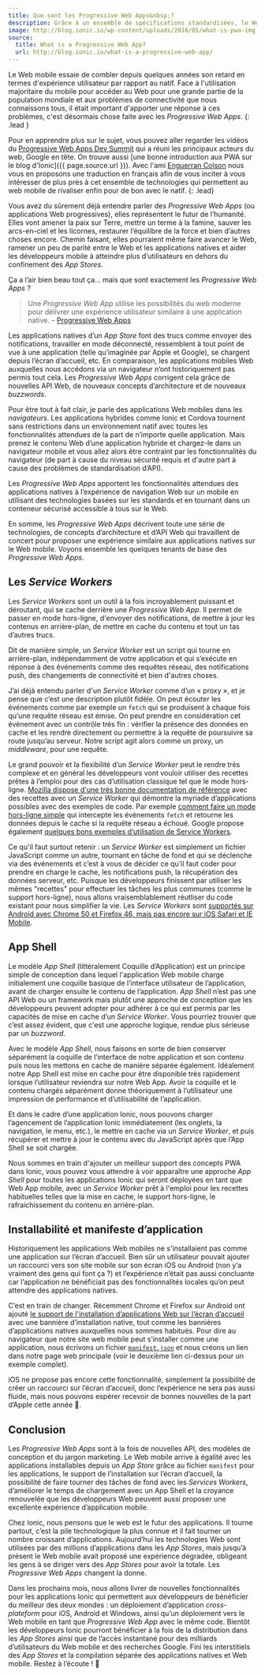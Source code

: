 ```yaml
---
title: Que sont les Progressive Web Apps&nbsp;?
description: Grâce à un ensemble de spécifications standardisées, le Web mobile peut enfin rivaliser pour de bon avec le Web natif.
image: http://blog.ionic.io/wp-content/uploads/2016/05/what-is-pwa-img.png
source:
  title: What is a Progressive Web App?
  url: http://blog.ionic.io/what-is-a-progressive-web-app/
---
```


Le Web mobile essaie de combler depuis quelques années son retard en termes d'expérience utilisateur par rapport au natif. Face à l'utilisation majoritaire du mobile pour accéder au Web pour une grande partie de la population mondiale et aux problèmes de connectivité que nous connaissons tous, il était important d'apporter une réponse à ces problèmes, c'est désormais chose faite avec les *Progressive Web Apps*.
{: .lead }

Pour en apprendre plus sur le sujet, vous pouvez aller regarder les vidéos du [Progressive Web Apps Dev Summit](https://events.withgoogle.com/progressive-web-app-dev-summit/) qui a réuni les principaux acteurs du web, Google en tête. On trouve aussi [une bonne introduction aux PWA sur le blog d'Ionic]({{ page.source.url }}). Avec l'ami [Enguerran Colson](https://blog.ticabri.com/2016/06/28/le-web-progresse-grace-aux-progressive-web-apps/) nous vous en proposons une traduction en français afin de vous inciter à vous intéresser de plus près à cet ensemble de technologies qui permettent au web mobile de rivaliser enfin pour de bon avec le natif.
{: .lead}

Vous avez du sûrement déjà entendre parler des *Progressive Web Apps* (ou applications Web progressives), elles représentent le futur de l’humanité. Elles vont amener la paix sur Terre, mettre un terme à la famine, sauver les arcs-en-ciel et les licornes, restaurer l’équilibre de la force et bien d’autres choses encore. Chemin faisant, elles pourraient même faire avancer le Web, ramener un peu de parité entre le Web et les applications natives et aider les développeurs mobile à atteindre plus d’utilisateurs en dehors du confinement des *App Stores*.

Ça a l’air bien beau tout ça… mais que sont exactement les *Progressive Web Apps* ?

> Une *Progressive Web App* utilise les possibilités du web moderne pour délivrer une expérience utilisateur similaire à une application native. – [Progressive Web Apps](https://developers.google.com/web/progressive-web-apps)

Les applications natives d’un *App Store* font des trucs comme envoyer des notifications, travailler en mode déconnecté, ressemblent à tout point de vue à une application (telle qu’imaginée par Apple et Google), se chargent depuis l’écran d’accueil, etc. En comparaison, les applications mobiles Web auxquelles nous accédons via un navigateur n’ont historiquement pas permis tout cela. Les *Progressive Web Apps* corrigent cela grâce de nouvelles API Web, de nouveaux concepts d’architecture et de nouveaux *buzzwords*.

Pour être tout à fait clair, je parle des applications Web mobiles dans les *navigateurs*. Les applications hybrides comme Ionic et Cordova tournent sans restrictions dans un environnement natif avec toutes les fonctionnalités attendues de la part de n’importe quelle application. Mais prenez le contenu Web d’une application hybride et chargez-le dans un navigateur mobile et vous allez alors être contraint par les fonctionnalités du navigateur (de part à cause du niveau sécurité requis et d'autre part à cause des problèmes de standardisation d’API).

Les *Progressive Web Apps* apportent les fonctionnalités attendues des applications natives à l’expérience de navigation Web sur un mobile en utilisant des technologies basées sur les standards et en tournant dans un conteneur sécurisé accessible à tous sur le Web.

En somme, les *Progressive Web Apps* décrivent toute une série de technologies, de concepts d’architecture et d’API Web qui travaillent de concert pour proposer une expérience similaire aux applications natives sur le Web mobile.
Voyons ensemble les quelques tenants de base des *Progressive Web Apps*.

## Les *Service Workers*

Les *Service Workers* sont un outil à la fois incroyablement puissant et déroutant, qui se cache derrière une *Progressive Web App*. Il permet de passer en mode hors-ligne, d'envoyer des notifications, de mettre à jour les contenus en arrière-plan, de mettre en cache du contenu et tout un tas d’autres trucs.

Dit de manière simple, un *Service Worker* est un script qui tourne en arrière-plan, indépendamment de votre application et qui s’exécute en réponse à des événements comme des requêtes réseau, des notifications push, des changements de connectivité et bien d'autres choses.

J’ai déjà entendu parler d'un *Service Worker* comme d’un « proxy », et je pense que c’est une description plutôt fidèle. On peut écouter les événements comme par exemple un `fetch` qui se produisent à chaque fois qu’une requête réseau est émise. On peut prendre en considération cet événement avec un contrôle très fin : vérifier la présence des données en cache et les rendre directement ou permettre à la requête de poursuivre sa route jusqu’au serveur. Notre script agit alors comme un proxy, un *middleware*, pour une requête.

Le grand pouvoir et la flexibilité d’un *Service Worker* peut le rendre très complexe et en général les développeurs vont vouloir utiliser des recettes prêtes à l’emploi pour des cas d’utilisation classique tel que le mode hors-ligne. [Mozilla dispose d'une très bonne documentation de référence](https://serviceworke.rs/) avec des recettes avec un *Service Worker* qui démontre la myriade d’applications possibles avec des exemples de code. Par exemple [comment faire un mode hors-ligne simple](https://serviceworke.rs/offline-fallback_service-worker_doc.html) qui intercepte les événements `fetch` et retourne les données depuis le cache si la requête réseau a échoué. Google propose également [quelques bons exemples d’utilisation de Service Workers](https://github.com/GoogleChrome/samples/tree/gh-pages/service-worker).

Ce qu'il faut surtout retenir : un *Service Worker* est simplement un fichier JavaScript comme un autre, tournant en tâche de fond et qui se déclenche via des événements et c’est à vous de décider ce qu’il faut coder pour prendre en charge le cache, les notifications push, la récupération des données serveur, etc. Puisque les développeurs finissent par utiliser les mêmes "recettes" pour effectuer les tâches les plus communes (comme le support hors-ligne), nous allons vraisemblablement réutliser du code existant pour nous simplifier la vie. Les *Service Workers* sont [supportés sur Android avec Chrome 50 et Firefox 46, mais pas encore sur iOS Safari et IE Mobile](http://caniuse.com/#feat=serviceworkers).

## App Shell

Le modèle *App Shell* (littéralement Coquille d’Application) est un principe simple de conception dans lequel l'application Web mobile charge initialement une coquille basique de l’interface utilisateur de l’application, avant de charger ensuite le contenu de l’application. *App Shell* n’est pas une API Web ou un framework mais plutôt une approche de conception que les développeurs peuvent adopter pour adhérer à ce qui est permis par les capacités de mise en cache d’un *Service Worker*. Vous pourriez trouver que c’est assez évident, que c'est une approche logique, rendue plus sérieuse par un *buzzword*.

Avec le modèle *App Shell*, nous faisons en sorte de bien conserver séparément la coquille de l’interface de notre application et son contenu puis nous les mettons en cache de manière séparée également. Idéalement notre App Shell est mise en cache pour être disponible très rapidement lorsque l’utilisateur reviendra sur notre Web App. Avoir la coquille et le contenu chargés séparément donne théoriquement à l’utilisateur une impression  de performance et d’utilisabilité de l’application.

Et dans le cadre d’une application Ionic, nous pouvons charger l’agencement de l’application Ionic immédiatement (les onglets, la navigation, le menu, etc.), le mettre en cache via un *Service Worker*, et puis récupérer et mettre à jour le contenu avec du JavaScript après que l’App Shell se soit chargée.

Nous sommes en train d'ajouter un meilleur support des concepts PWA dans Ionic, vous pouvez vous attendre à voir apparaître une approche *App Shell* pour toutes les applications Ionic qui seront déployées en tant que Web App mobile, avec un *Service Worker* prêt à l'emploi pour les recettes habituelles telles que la mise en cache, le support hors-ligne, le rafraichissement du contenu en arrière-plan.

## Installabilité et manifeste d’application

Historiquement les applications Web mobiles ne s'installaient pas comme une application sur l’écran d’accueil. Bien sûr un utilisateur pouvait ajouter un raccourci vers son site mobile sur son écran iOS ou Android (non y’a vraiment des gens qui font ça ?) et l’expérience n’était pas aussi concluante car l’application ne bénéficiait pas des fonctionnalités locales qu’on peut attendre des applications natives.

C’est en train de changer. Récemment Chrome et Firefox sur Android ont ajouté [le support de l'installation d’applications Web sur l’écran d’accueil](https://developers.google.com/web/updates/2014/11/Support-for-installable-web-apps-with-webapp-manifest-in-chrome-38-for-Android?hl=en) avec une bannière d’installation native, tout comme les bannières d’applications natives auxquelles nous sommes habitués. Pour dire au navigateur que notre site web mobile peut s’installer comme une application, nous écrivons un fichier [`manifest.json`](https://github.com/GoogleChrome/samples/blob/gh-pages/web-application-manifest/manifest.json) et nous créons un lien dans notre page web principale (voir le deuxième lien ci-dessus pour un exemple complet).

iOS ne propose pas encore cette fonctionnalité, simplement la possibilité de créer un raccourci sur l’écran d’accueil, donc l’expérience ne sera pas aussi fluide, mais nous pouvons espérer recevoir de bonnes nouvelles de la part d’Apple cette année 🍪.

## Conclusion

Les *Progressive Web Apps* sont à la fois de nouvelles API, des modèles de conception et du jargon marketing. Le Web mobile arrive à égalité avec les applications installables depuis un *App Store* grâce au fichier `manifest` pour les applications, le support de l’installation sur l’écran d’accueil, la possibilité de faire tourner des tâches de fond avec les *Services Workers*, d’améliorer le temps de chargement avec un App Shell et la croyance renouvelée que les développeurs Web peuvent aussi proposer une excellente expérience d’application mobile.

Chez Ionic, nous pensons que le web est le futur des applications. Il tourne partout, c’est la pile technologique la plus connue et il fait tourner un nombre croissant d’applications. Aujourd’hui les technologies Web sont utilisées par des millions d’applications dans les *App Stores*, mais jusqu’à présent le Web mobile avait proposé une expérience dégradée, obligeant les gens à se diriger vers des *App Stores* pour avoir la totale. Les *Progressive Web Apps* changent la donne.

Dans les prochains mois, nous allons livrer de nouvelles fonctionnalités pour les applications Ionic qui permettent aux développeurs de bénéficier du meilleur des deux mondes : un déploiement d’application *cross-plateform* pour iOS, Android et Windows, ainsi qu’un déploiement vers le Web mobile en tant que *Progressive Web App* avec le même code. Bientôt les développeurs Ionic pourront bénéficier à la fois de la distribution dans les *App Stores* ainsi que de l’accès instantané pour des milliards d’utilisateurs du Web mobile et des recherches Google. Fini les interstitiels des *App Stores* et la compilation séparée des applications natives et Web mobile. Restez à l’écoute ! 🤘
